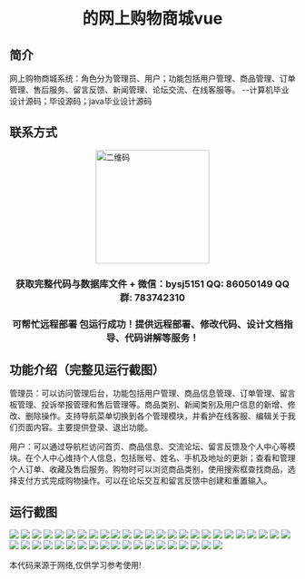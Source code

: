 <p><h1 align="center">的网上购物商城vue</h1></p>

## 简介
网上购物商城系统：角色分为管理员、用户；功能包括用户管理、商品管理、订单管理、售后服务、留言反馈、新闻管理、论坛交流、在线客服等。    --计算机毕业设计源码；毕设源码；java毕业设计源码


## 联系方式
<img src="https://bs-1329754181.cos.ap-shanghai.myqcloud.com/wx.jpg" alt="二维码" style="display: block; margin: 0 auto;" width="200px">
<p><h3 align="center">获取完整代码与数据库文件 + 微信：bysj5151 QQ: 86050149 QQ群: 783742310</h3></p>
<p><h3 align="center">可帮忙远程部署 包运行成功！提供远程部署、修改代码、设计文档指导、代码讲解等服务！</h3></p>

## 功能介绍（完整见运行截图）
管理员：可以访问管理后台，功能包括用户管理、商品信息管理、订单管理、留言板管理、投诉举报管理和售后管理等。商品类别、新闻类别及用户信息的新增、修改、删除操作。支持导航菜单切换到各个管理模块，并看护在线客服、编辑关于我们页面内容。主要提供登录、退出功能。

用户：可以通过导航栏访问首页、商品信息、交流论坛、留言反馈及个人中心等模块。在个人中心维持个人信息，包括账号、姓名、手机及地址的更新；查看和管理个人订单、收藏及售后服务。购物时可以浏览商品类别，使用搜索框查找商品，选择支付方式完成购物操作。可以在论坛交互和留言反馈中创建和重置输入。


## 运行截图
![](https://bs-1329754181.cos.ap-shanghai.myqcloud.com/ssm/OnlineShoppingMall/img/001.jpg)
![](https://bs-1329754181.cos.ap-shanghai.myqcloud.com/ssm/OnlineShoppingMall/img/002.jpg)
![](https://bs-1329754181.cos.ap-shanghai.myqcloud.com/ssm/OnlineShoppingMall/img/003.jpg)
![](https://bs-1329754181.cos.ap-shanghai.myqcloud.com/ssm/OnlineShoppingMall/img/004.jpg)
![](https://bs-1329754181.cos.ap-shanghai.myqcloud.com/ssm/OnlineShoppingMall/img/005.jpg)
![](https://bs-1329754181.cos.ap-shanghai.myqcloud.com/ssm/OnlineShoppingMall/img/006.jpg)
![](https://bs-1329754181.cos.ap-shanghai.myqcloud.com/ssm/OnlineShoppingMall/img/007.jpg)
![](https://bs-1329754181.cos.ap-shanghai.myqcloud.com/ssm/OnlineShoppingMall/img/008.jpg)
![](https://bs-1329754181.cos.ap-shanghai.myqcloud.com/ssm/OnlineShoppingMall/img/009.jpg)
![](https://bs-1329754181.cos.ap-shanghai.myqcloud.com/ssm/OnlineShoppingMall/img/010.jpg)
![](https://bs-1329754181.cos.ap-shanghai.myqcloud.com/ssm/OnlineShoppingMall/img/011.jpg)
![](https://bs-1329754181.cos.ap-shanghai.myqcloud.com/ssm/OnlineShoppingMall/img/012.jpg)
![](https://bs-1329754181.cos.ap-shanghai.myqcloud.com/ssm/OnlineShoppingMall/img/013.jpg)
![](https://bs-1329754181.cos.ap-shanghai.myqcloud.com/ssm/OnlineShoppingMall/img/014.jpg)
![](https://bs-1329754181.cos.ap-shanghai.myqcloud.com/ssm/OnlineShoppingMall/img/015.jpg)
![](https://bs-1329754181.cos.ap-shanghai.myqcloud.com/ssm/OnlineShoppingMall/img/016.jpg)
![](https://bs-1329754181.cos.ap-shanghai.myqcloud.com/ssm/OnlineShoppingMall/img/017.jpg)
![](https://bs-1329754181.cos.ap-shanghai.myqcloud.com/ssm/OnlineShoppingMall/img/018.jpg)
![](https://bs-1329754181.cos.ap-shanghai.myqcloud.com/ssm/OnlineShoppingMall/img/019.jpg)
![](https://bs-1329754181.cos.ap-shanghai.myqcloud.com/ssm/OnlineShoppingMall/img/020.jpg)
![](https://bs-1329754181.cos.ap-shanghai.myqcloud.com/ssm/OnlineShoppingMall/img/021.jpg)
![](https://bs-1329754181.cos.ap-shanghai.myqcloud.com/ssm/OnlineShoppingMall/img/022.jpg)
![](https://bs-1329754181.cos.ap-shanghai.myqcloud.com/ssm/OnlineShoppingMall/img/023.jpg)
![](https://bs-1329754181.cos.ap-shanghai.myqcloud.com/ssm/OnlineShoppingMall/img/024.jpg)
![](https://bs-1329754181.cos.ap-shanghai.myqcloud.com/ssm/OnlineShoppingMall/img/025.jpg)
![](https://bs-1329754181.cos.ap-shanghai.myqcloud.com/ssm/OnlineShoppingMall/img/026.jpg)
![](https://bs-1329754181.cos.ap-shanghai.myqcloud.com/ssm/OnlineShoppingMall/img/027.jpg)
![](https://bs-1329754181.cos.ap-shanghai.myqcloud.com/ssm/OnlineShoppingMall/img/028.jpg)
![](https://bs-1329754181.cos.ap-shanghai.myqcloud.com/ssm/OnlineShoppingMall/img/029.jpg)
![](https://bs-1329754181.cos.ap-shanghai.myqcloud.com/ssm/OnlineShoppingMall/img/030.jpg)
![](https://bs-1329754181.cos.ap-shanghai.myqcloud.com/ssm/OnlineShoppingMall/img/031.jpg)
![](https://bs-1329754181.cos.ap-shanghai.myqcloud.com/ssm/OnlineShoppingMall/img/032.jpg)
![](https://bs-1329754181.cos.ap-shanghai.myqcloud.com/ssm/OnlineShoppingMall/img/033.jpg)
![](https://bs-1329754181.cos.ap-shanghai.myqcloud.com/ssm/OnlineShoppingMall/img/034.jpg)
![](https://bs-1329754181.cos.ap-shanghai.myqcloud.com/ssm/OnlineShoppingMall/img/035.jpg)
![](https://bs-1329754181.cos.ap-shanghai.myqcloud.com/ssm/OnlineShoppingMall/img/036.jpg)
![](https://bs-1329754181.cos.ap-shanghai.myqcloud.com/ssm/OnlineShoppingMall/img/037.jpg)
![](https://bs-1329754181.cos.ap-shanghai.myqcloud.com/ssm/OnlineShoppingMall/img/038.jpg)
![](https://bs-1329754181.cos.ap-shanghai.myqcloud.com/ssm/OnlineShoppingMall/img/039.jpg)
![](https://bs-1329754181.cos.ap-shanghai.myqcloud.com/ssm/OnlineShoppingMall/img/040.jpg)
![](https://bs-1329754181.cos.ap-shanghai.myqcloud.com/ssm/OnlineShoppingMall/img/041.jpg)
![](https://bs-1329754181.cos.ap-shanghai.myqcloud.com/ssm/OnlineShoppingMall/img/042.jpg)
![](https://bs-1329754181.cos.ap-shanghai.myqcloud.com/ssm/OnlineShoppingMall/img/043.jpg)
![](https://bs-1329754181.cos.ap-shanghai.myqcloud.com/ssm/OnlineShoppingMall/img/044.jpg)

<p>本代码来源于网络,仅供学习参考使用!</p>
